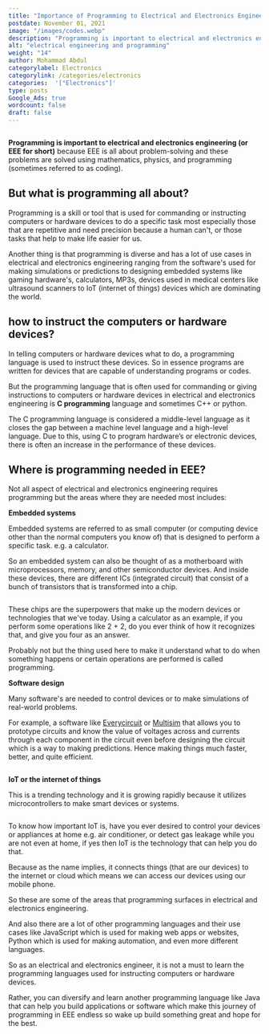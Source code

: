 ```yaml
---
title: "Importance of Programming to Electrical and Electronics Engineering"
postdate: November 01, 2021
image: "/images/codes.webp"
description: "Programming is important to electrical and electronics engineering because EEE is all about problem-solving and these problems are solved using mathematics, physics, and programming (sometimes referred to as coding)"
alt: "electrical engineering and programming"
weight: "14"
author: Mohammad Abdul
categorylabel: Electronics
categorylink: /categories/electronics
categories:  '["Electronics"]'
type: posts
Google_Ads: true
wordcount: false
draft: false
---
```


<img loading="lazy" src="/images/codes.webp" alt="">

**Programming is important to electrical and electronics engineering (or EEE for short)** because EEE is all about problem-solving and these problems are solved using mathematics, physics, and programming (sometimes referred to as coding).

## But what is programming all about?

Programming is a skill or tool that is used for commanding or instructing computers or hardware devices to do a specific task most especially those that are repetitive and need precision because a human can't, or those tasks that help to make life easier for us.

Another thing is that programming is diverse and has a lot of use cases in electrical and electronics engineering ranging from the software's used for making simulations or predictions to designing embedded systems like gaming hardware's, calculators, MP3s, devices used in medical centers like ultrasound scanners to IoT (internet of things) devices which are dominating the world.

## how to instruct the computers or hardware devices?

In telling computers or hardware devices what to do, a programming language is used to instruct these devices.
So in essence programs are written for devices that are capable of understanding programs or codes.

But the programming language that is often used for commanding or giving instructions to computers or hardware devices in electrical and electronics engineering is **C programming** language and sometimes C++ or python.

The C programming language is considered a middle-level language as it closes the gap between a machine level language and a high-level language. Due to this, using C to program hardware’s or electronic devices, there is often an increase in the performance of these devices.

## Where is programming needed in EEE?

Not all aspect of electrical and electronics engineering requires programming but the areas where they are needed most includes:

**Embedded systems**
<br>

Embedded systems are referred to as small computer (or computing device other than the normal computers you know of) that is designed to perform a specific task. e.g. a calculator.

So an embedded system can also be thought of as a motherboard with microprocessors, memory, and other semiconductor devices. And inside these devices, there are different ICs (integrated circuit) that consist of a bunch of transistors that is transformed into a chip.

<img loading="lazy" src="/images/embedded.webp" alt="">

These chips are the superpowers that make up the modern devices or technologies that we've today. Using a calculator as an example, if you perform some operations like 2 + 2, do you ever think of how it recognizes that, and give you four as an answer.

Probably not but the thing used here to make it understand what to do when something happens or certain operations are performed is called programming.

**Software design**
<br>

Many software's are needed to control devices or to make simulations of real-world problems.

For example, a software like <a class="links-to-others" href="https://www.everycircuit.com" target="_blank">Everycircuit</a> or <a class="links-to-others" href="https://www.multisim.com" target="_blank">Multisim</a> that allows you to prototype circuits and know the value of voltages across and currents through each component in the circuit even before designing the circuit which is a way to making predictions. Hence making things much faster, better, and quite efficient.

<img loading="lazy" src="/images/codes.webp" alt="">

**IoT or the internet of things**
<br>

This is a trending technology and it is growing rapidly because it utilizes microcontrollers to make smart devices or systems.

<img loading="lazy" src="/images/microarduino.webp" alt="">

To know how important IoT is, have you ever desired to control your devices or appliances at home e.g. air conditioner, or detect gas leakage while you are not even at home, if yes then IoT is the technology that can help you do that.

Because as the name implies, it connects things (that are our devices) to the internet or cloud which means we can access our devices using our mobile phone.

So these are some of the areas that programming surfaces in electrical and electronics engineering.

And also there are a lot of other programming languages and their use cases like JavaScript which is used for making web apps or websites, Python which is used for making automation, and even more different languages.

So as an electrical and electronics engineer, it is not a must to learn the programming languages used for instructing computers or hardware devices.

Rather, you can diversify and learn another programming language like Java that can help you build applications or software which make this journey of programming in EEE endless so wake up build something great and hope for the best.
